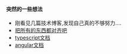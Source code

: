 #### 突然的一些想法
- 刚看见几篇技术博客,发现自己真的不够努力....
- [把所有的东西都对齐吧](http://www.chenqaq.com/2017/12/07/css-verticalMiddle/)
- [typescript文档](https://www.tslang.cn/docs/handbook/basic-types.html)
- [angular文档](https://www.angular.cn/tutorial/toh-pt5)